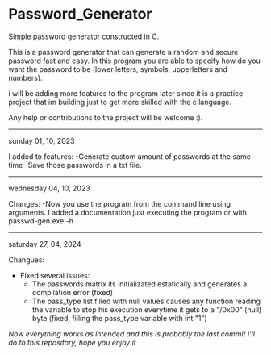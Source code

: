 # Password_Generator
Simple password generator constructed in C.

This is a password generator that can generate a random and secure password fast and easy. In this program you are able to specify how do you want the password to be (lower letters, symbols, upperletters and numbers).

i will be adding more features to the program later since it is a practice project that im building just to get more skilled with the c language.

Any help or contributions to the project will be welcome :).


---------------------------------------------------------------------------------------------------------------------------------------------------------------------------------------------------------------------------

sunday 01, 10, 2023

I added to features:
-Generate custom amount of passwords at the same time
-Save those passwords in a txt file.

---------------------------------------------------------------------------------------------------------------------------------------------------------------------------------------------------------------------------

wednesday 04, 10, 2023

Changes:
-Now you use the program from the command line using arguments. I added a documentation just executing the program or with passwd-gen.exe -h

---------------------------------------------------------------------------------------------------------------------------------------------------------------------------------------------------------------------------

saturday 27, 04, 2024

Changues:
- Fixed several issues:
  - The passwords matrix its initializated estatically and generates a compilation error (fixed)
  - The pass_type list filled with null values causes any function reading the variable to stop his execution everytime it gets to a "/0x00" (null) byte (fixed, filling the pass_type variable with int "1")
 
*Now everything works as intended and this is probably the last commit i'll do to this repository, hope you enjoy it*
